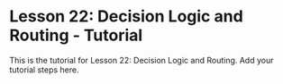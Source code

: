 # Lesson 22: Decision Logic and Routing - Tutorial

This is the tutorial for Lesson 22: Decision Logic and Routing. Add your tutorial steps here.
